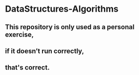 # DataStructures-Algorithms
## **This repository is only used as a personal exercise,**
## **if it doesn’t run correctly,**
## **that's correct.**